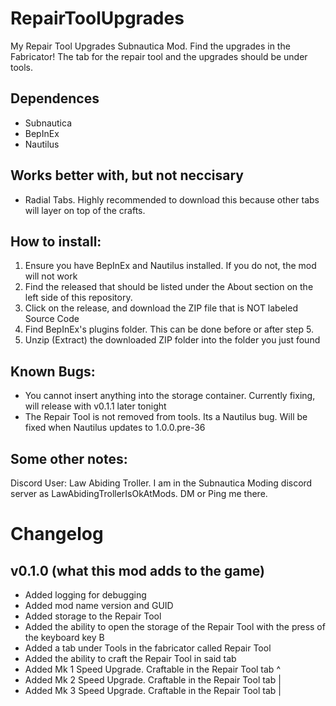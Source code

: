 # RepairToolUpgrades
My Repair Tool Upgrades Subnautica Mod. Find the upgrades in the Fabricator! The tab for the repair tool and the upgrades should be under tools.

## Dependences

 - Subnautica
 - BepInEx
 - Nautilus

## Works better with, but not neccisary

 - Radial Tabs. Highly recommended to download this because other tabs will layer on top of the crafts.

## How to install:

1. Ensure you have BepInEx and Nautilus installed. If you do not, the mod will not work
2. Find the released that should be listed under the About section on the left side of this repository.
3. Click on the release, and download the ZIP file that is NOT labeled Source Code
4. Find BepInEx's plugins folder. This can be done before or after step 5.
5. Unzip (Extract) the downloaded ZIP folder into the folder you just found

## Known Bugs:

 - You cannot insert anything into the storage container. Currently fixing, will release with v0.1.1 later tonight
 - The Repair Tool is not removed from tools. Its a Nautilus bug. Will be fixed when Nautilus updates to 1.0.0.pre-36

## Some other notes:

Discord User: Law Abiding Troller. I am in the Subnautica Moding discord server as LawAbidingTrollerIsOkAtMods. DM or Ping me there.

# Changelog
## v0.1.0 (what this mod adds to the game)
 - Added logging for debugging
 - Added mod name version and GUID
 - Added storage to the Repair Tool
 - Added the ability to open the storage of the Repair Tool with the press of the keyboard key B
 - Added a tab under Tools in the fabricator called Repair Tool
 - Added the ability to craft the Repair Tool in said tab
 - Added Mk 1 Speed Upgrade. Craftable in the Repair Tool tab ^
 - Added Mk 2 Speed Upgrade. Craftable in the Repair Tool tab  |
 - Added Mk 3 Speed Upgrade. Craftable in the Repair Tool tab  |
